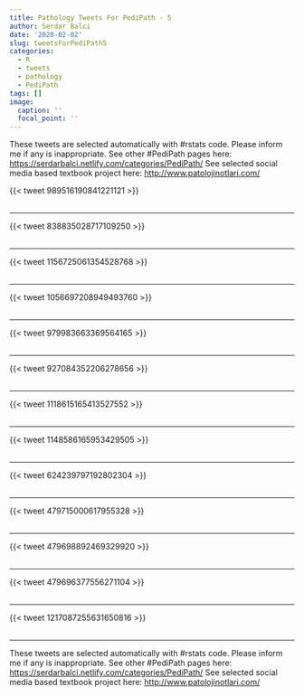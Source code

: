 ```yaml
---
title: Pathology Tweets For PediPath - 5
author: Serdar Balci
date: '2020-02-02'
slug: tweetsForPediPath5
categories:
  - R
  - tweets
  - pathology
  - PediPath
tags: []
image:
  caption: ''
  focal_point: ''
---
```



These tweets are selected automatically with #rstats code. Please inform me if any is inappropriate.
See other #PediPath pages here: https://serdarbalci.netlify.com/categories/PediPath/ 
See selected social media based textbook project here: http://www.patolojinotlari.com/

{{< tweet 989516190841221121 >}}
<br>
<br>
<hr>
{{< tweet 838835028717109250 >}}
<br>
<br>
<hr>
{{< tweet 1156725061354528768 >}}
<br>
<br>
<hr>
{{< tweet 1056697208949493760 >}}
<br>
<br>
<hr>
{{< tweet 979983663369564165 >}}
<br>
<br>
<hr>
{{< tweet 927084352206278656 >}}
<br>
<br>
<hr>
{{< tweet 1118615165413527552 >}}
<br>
<br>
<hr>
{{< tweet 1148586165953429505 >}}
<br>
<br>
<hr>
{{< tweet 624239797192802304 >}}
<br>
<br>
<hr>
{{< tweet 479715000617955328 >}}
<br>
<br>
<hr>
{{< tweet 479698892469329920 >}}
<br>
<br>
<hr>
{{< tweet 479696377556271104 >}}
<br>
<br>
<hr>
{{< tweet 1217087255631650816 >}}
<br>
<br>
<hr>


These tweets are selected automatically with #rstats code. Please inform me if any is inappropriate.
See other #PediPath pages here: https://serdarbalci.netlify.com/categories/PediPath/ 
See selected social media based textbook project here: http://www.patolojinotlari.com/
